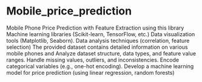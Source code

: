 # Mobile_price_prediction
Mobile Phone Price Prediction with Feature Extraction using this library
Machine learning libraries (Scikit-learn, TensorFlow, etc.) Data visualization tools (Matplotlib, Seaborn).
Data analysis techniques (correlation, feature selection)
The provided dataset contains detailed information on various mobile phones and Analyze dataset structure, data types, and feature value ranges.
Handle missing values, outliers, and inconsistencies. Encode categorical variables (e.g., one-hot encoding).
Develop a machine learning model for price prediction (using linear regression, random forests)
